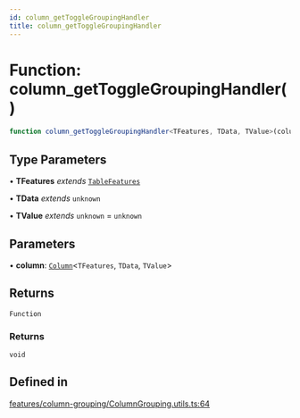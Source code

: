 ```yaml
---
id: column_getToggleGroupingHandler
title: column_getToggleGroupingHandler
---
```


# Function: column\_getToggleGroupingHandler()

```ts
function column_getToggleGroupingHandler<TFeatures, TData, TValue>(column): () => void
```

## Type Parameters

• **TFeatures** *extends* [`TableFeatures`](../interfaces/tablefeatures.md)

• **TData** *extends* `unknown`

• **TValue** *extends* `unknown` = `unknown`

## Parameters

• **column**: [`Column`](../type-aliases/column.md)\<`TFeatures`, `TData`, `TValue`\>

## Returns

`Function`

### Returns

`void`

## Defined in

[features/column-grouping/ColumnGrouping.utils.ts:64](https://github.com/TanStack/table/blob/b1e6b79157b0debc7222660572b06c8b857f4605/packages/table-core/src/features/column-grouping/ColumnGrouping.utils.ts#L64)

